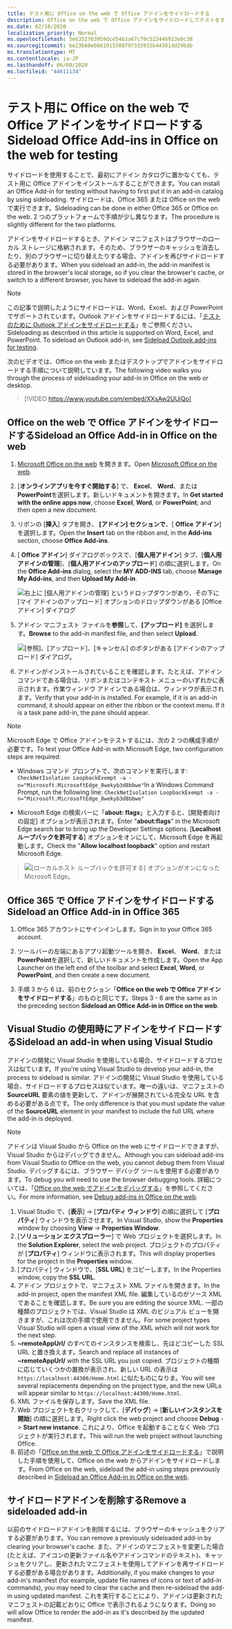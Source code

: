 ```yaml
---
title: テスト用に Office on the web で Office アドインをサイドロードする
description: Office on the web で Office アドインをサイドロードしてテストをする
ms.date: 02/18/2020
localization_priority: Normal
ms.openlocfilehash: 5e6352f63959dce54b3a67c79c522446913e0c38
ms.sourcegitcommit: be23b68eb661015508797333915b44381dd29bdb
ms.translationtype: MT
ms.contentlocale: ja-JP
ms.lasthandoff: 06/08/2020
ms.locfileid: "44611134"
---
```

# <a name="sideload-office-add-ins-in-office-on-the-web-for-testing"></a><span data-ttu-id="187a9-103">テスト用に Office on the web で Office アドインをサイドロードする</span><span class="sxs-lookup"><span data-stu-id="187a9-103">Sideload Office Add-ins in Office on the web for testing</span></span>

<span data-ttu-id="187a9-104">サイドロードを使用することで、最初にアドイン カタログに置かなくても、テスト用に Office アドインをインストールすることができます。</span><span class="sxs-lookup"><span data-stu-id="187a9-104">You can install an Office Add-in for testing without having to first put it in an add-in catalog by using sideloading.</span></span> <span data-ttu-id="187a9-105">サイドロードは、Office 365 または Office on the web で実行できます。</span><span class="sxs-lookup"><span data-stu-id="187a9-105">Sideloading can be done in either Office 365 or Office on the web.</span></span> <span data-ttu-id="187a9-106">2 つのプラットフォームで手順が少し異なります。</span><span class="sxs-lookup"><span data-stu-id="187a9-106">The procedure is slightly different for the two platforms.</span></span>

<span data-ttu-id="187a9-107">アドインをサイドロードするとき、アドイン マニフェストはブラウザーのローカル ストレージに格納されます。そのため、ブラウザーのキャッシュを消去したり、別のブラウザーに切り替えたりする場合、アドインを再びサイドロードする必要があります。</span><span class="sxs-lookup"><span data-stu-id="187a9-107">When you sideload an add-in, the add-in manifest is stored in the browser's local storage, so if you clear the browser's cache, or switch to a different browser, you have to sideload the add-in again.</span></span>

> [!NOTE]
> <span data-ttu-id="187a9-p102">この記事で説明したようにサイドロードは、Word、Excel、および PowerPoint でサポートされています。Outlook アドインをサイドロードするには、「[テストのために Outlook アドインをサイドロードする](../outlook/sideload-outlook-add-ins-for-testing.md)」をご参照ください。</span><span class="sxs-lookup"><span data-stu-id="187a9-p102">Sideloading as described in this article is supported on Word, Excel, and PowerPoint. To sideload an Outlook add-in, see [Sideload Outlook add-ins for testing](../outlook/sideload-outlook-add-ins-for-testing.md).</span></span>

<span data-ttu-id="187a9-110">次のビデオでは、Office on the web またはデスクトップでアドインをサイドロードする手順について説明しています。</span><span class="sxs-lookup"><span data-stu-id="187a9-110">The following video walks you through the process of sideloading your add-in in Office on the web or desktop.</span></span>

> [!VIDEO https://www.youtube.com/embed/XXsAw2UUiQo]

## <a name="sideload-an-office-add-in-in-office-on-the-web"></a><span data-ttu-id="187a9-111">Office on the web で Office アドインをサイドロードする</span><span class="sxs-lookup"><span data-stu-id="187a9-111">Sideload an Office Add-in in Office on the web</span></span>

1. <span data-ttu-id="187a9-112">[Microsoft Office on the web](https://office.live.com/) を開きます。</span><span class="sxs-lookup"><span data-stu-id="187a9-112">Open [Microsoft Office on the web](https://office.live.com/).</span></span>

2. <span data-ttu-id="187a9-113">[**オンラインアプリを今すぐ開始する**] で、 **Excel**、 **Word**、または**PowerPoint**を選択します。新しいドキュメントを開きます。</span><span class="sxs-lookup"><span data-stu-id="187a9-113">In **Get started with the online apps now**, choose **Excel**, **Word**, or **PowerPoint**; and then open a new document.</span></span>

3. <span data-ttu-id="187a9-114">リボンの [**挿入**] タブを開き、 **[アドイン] セクションで**、[ **Office アドイン**] を選択します。</span><span class="sxs-lookup"><span data-stu-id="187a9-114">Open the **Insert** tab on the ribbon and, in the **Add-ins** section, choose **Office Add-ins**.</span></span>

4. <span data-ttu-id="187a9-115">[ **Office アドイン**] ダイアログボックスで、[**個人用アドイン**] タブ、[**個人用アドインの管理**]、[**個人用アドインのアップロード**] の順に選択します。</span><span class="sxs-lookup"><span data-stu-id="187a9-115">On the **Office Add-ins** dialog, select the **MY ADD-INS** tab, choose **Manage My Add-ins**, and then **Upload My Add-in**.</span></span>

    ![右上に [個人用アドインの管理] というドロップダウンがあり、その下に [マイ アドインのアップロード] オプションのドロップダウンがある [Office アドイン] ダイアログ](../images/office-add-ins-my-account.png)

5. <span data-ttu-id="187a9-117">アドイン マニフェスト ファイルを**参照**して、**[アップロード]** を選択します。</span><span class="sxs-lookup"><span data-stu-id="187a9-117">**Browse** to the add-in manifest file, and then select **Upload**.</span></span>

    ![[参照]、[アップロード]、[キャンセル] のボタンがある [アドインのアップロード] ダイアログ。](../images/upload-add-in.png)

6. <span data-ttu-id="187a9-p103">アドインがインストールされていることを確認します。たとえば、アドイン コマンドである場合は、リボンまたはコンテキスト メニューのいずれかに表示されます。作業ウィンドウ アドインである場合は、ウィンドウが表示されます。</span><span class="sxs-lookup"><span data-stu-id="187a9-p103">Verify that your add-in is installed. For example, if it is an add-in command, it should appear on either the ribbon or the context menu. If it is a task pane add-in, the pane should appear.</span></span>

> [!NOTE]
><span data-ttu-id="187a9-122">Microsoft Edge で Office アドインをテストするには、次の 2 つの構成手順が必要です。</span><span class="sxs-lookup"><span data-stu-id="187a9-122">To test your Office Add-in with Microsoft Edge, two configuration steps are required:</span></span> 
>
> - <span data-ttu-id="187a9-123">Windows コマンド プロンプトで、次のコマンドを実行します: `CheckNetIsolation LoopbackExempt -a -n="Microsoft.MicrosoftEdge_8wekyb3d8bbwe"`</span><span class="sxs-lookup"><span data-stu-id="187a9-123">In a Windows Command Prompt, run the following line: `CheckNetIsolation LoopbackExempt -a -n="Microsoft.MicrosoftEdge_8wekyb3d8bbwe"`</span></span>
>
> - <span data-ttu-id="187a9-124">Microsoft Edge の検索バーに「**about: flags**」と入力すると、[開発者向けの設定] オプションが表示されます。</span><span class="sxs-lookup"><span data-stu-id="187a9-124">Enter "**about:flags**" in the Microsoft Edge search bar to bring up the Developer Settings options.</span></span>  <span data-ttu-id="187a9-125">[**Localhost ループバックを許可する**] オプションをオンにして、Microsoft Edge を再起動します。</span><span class="sxs-lookup"><span data-stu-id="187a9-125">Check the "**Allow localhost loopback**" option and restart Microsoft Edge.</span></span>

>    ![[ローカルホスト ループバックを許可する] オプションがオンになった Microsoft Edge。](../images/allow-localhost-loopback.png)

## <a name="sideload-an-office-add-in-in-office-365"></a><span data-ttu-id="187a9-127">Office 365 で Office アドインをサイドロードする</span><span class="sxs-lookup"><span data-stu-id="187a9-127">Sideload an Office Add-in in Office 365</span></span>

1. <span data-ttu-id="187a9-128">Office 365 アカウントにサインインします。</span><span class="sxs-lookup"><span data-stu-id="187a9-128">Sign in to your Office 365 account.</span></span>

2. <span data-ttu-id="187a9-129">ツールバーの左端にあるアプリ起動ツールを開き、 **Excel**、 **Word**、または**PowerPoint**を選択して、新しいドキュメントを作成します。</span><span class="sxs-lookup"><span data-stu-id="187a9-129">Open the App Launcher on the left end of the toolbar and select **Excel**, **Word**, or **PowerPoint**, and then create a new document.</span></span>

3. <span data-ttu-id="187a9-130">手順 3 から 6 は、前のセクション「**Office on the web で Office アドインをサイドロードする**」のものと同じです。</span><span class="sxs-lookup"><span data-stu-id="187a9-130">Steps 3 - 6 are the same as in the preceding section **Sideload an Office Add-in in Office on the web**.</span></span>

## <a name="sideload-an-add-in-when-using-visual-studio"></a><span data-ttu-id="187a9-131">Visual Studio の使用時にアドインをサイドロードする</span><span class="sxs-lookup"><span data-stu-id="187a9-131">Sideload an add-in when using Visual Studio</span></span>

<span data-ttu-id="187a9-132">アドインの開発に Visual Studio を使用している場合、サイドロードするプロセスは似ています。</span><span class="sxs-lookup"><span data-stu-id="187a9-132">If you're using Visual Studio to develop your add-in, the process to sideload is similar.</span></span> <span data-ttu-id="187a9-133">アドインの開発に Visual Studio を使用している場合、サイドロードするプロセスは似ています。唯一の違いは、マニフェストの **SourceURL** 要素の値を更新して、アドインが展開されている完全な URL を含める必要がある点です。</span><span class="sxs-lookup"><span data-stu-id="187a9-133">The only difference is that you must update the value of the **SourceURL** element in your manifest to include the full URL where the add-in is deployed.</span></span>

> [!NOTE]
> <span data-ttu-id="187a9-134">アドインは Visual Studio から Office on the web にサイドロードできますが、Visual Studio からはデバッグできません。</span><span class="sxs-lookup"><span data-stu-id="187a9-134">Although you can sideload add-ins from Visual Studio to Office on the web, you cannot debug them from Visual Studio.</span></span> <span data-ttu-id="187a9-135">デバッグするには、ブラウザー デバッグ ツールを使用する必要があります。</span><span class="sxs-lookup"><span data-stu-id="187a9-135">To debug you will need to use the browser debugging tools.</span></span> <span data-ttu-id="187a9-136">詳細については、「[Office on the web でアドインをデバッグする](debug-add-ins-in-office-online.md)」を参照してください。</span><span class="sxs-lookup"><span data-stu-id="187a9-136">For more information, see [Debug add-ins in Office on the web](debug-add-ins-in-office-online.md).</span></span>

1. <span data-ttu-id="187a9-137">Visual Studio で、[**表示**]  ->  [**プロパティ ウィンドウ**] の順に選択して [**プロパティ**] ウィンドウを表示させます。</span><span class="sxs-lookup"><span data-stu-id="187a9-137">In Visual Studio, show the **Properties** window by choosing **View** -> **Properties Window**.</span></span>
2. <span data-ttu-id="187a9-138">[**ソリューション エクスプローラー**] で Web プロジェクトを選択します。</span><span class="sxs-lookup"><span data-stu-id="187a9-138">In the **Solution Explorer**, select the web project.</span></span> <span data-ttu-id="187a9-139">プロジェクトのプロパティが [**プロパティ**] ウィンドウに表示されます。</span><span class="sxs-lookup"><span data-stu-id="187a9-139">This will display properties for the project in the **Properties** window.</span></span>
3. <span data-ttu-id="187a9-140">[プロパティ] ウィンドウで、[**SSL URL**] をコピーします。</span><span class="sxs-lookup"><span data-stu-id="187a9-140">In the Properties window, copy the **SSL URL**.</span></span>
4. <span data-ttu-id="187a9-141">アドイン プロジェクトで、マニフェスト XML ファイルを開きます。</span><span class="sxs-lookup"><span data-stu-id="187a9-141">In the add-in project, open the manifest XML file.</span></span> <span data-ttu-id="187a9-142">編集しているのがソース XML であることを確認します。</span><span class="sxs-lookup"><span data-stu-id="187a9-142">Be sure you are editing the source XML.</span></span> <span data-ttu-id="187a9-143">一部の種類のプロジェクトでは、Visual Studio は XML のビジュアル ビューを開きますが、これは次の手順で使用できません。</span><span class="sxs-lookup"><span data-stu-id="187a9-143">For some project types Visual Studio will open a visual view of the XML which will not work for the next step.</span></span>
5. <span data-ttu-id="187a9-144">**~remoteAppUrl/** のすべてのインスタンスを検索し、先ほどコピーした SSL URL と置き換えます。</span><span class="sxs-lookup"><span data-stu-id="187a9-144">Search and replace all instances of **~remoteAppUrl/** with the SSL URL you just copied.</span></span> <span data-ttu-id="187a9-145">プロジェクトの種類に応じていくつかの置換が表示され、新しい URL の表示は `https://localhost:44300/Home.html` に似たものになりま。</span><span class="sxs-lookup"><span data-stu-id="187a9-145">You will see several replacements depending on the project type, and the new URLs will appear similar to `https://localhost:44300/Home.html`.</span></span>
6. <span data-ttu-id="187a9-146">XML ファイルを保存します。</span><span class="sxs-lookup"><span data-stu-id="187a9-146">Save the XML file.</span></span>
7. <span data-ttu-id="187a9-147">Web プロジェクトを右クリックして、[**デバッグ**]  ->  [**新しいインスタンスを開始**] の順に選択します。</span><span class="sxs-lookup"><span data-stu-id="187a9-147">Right click the web project and choose **Debug** -> **Start new instance**.</span></span> <span data-ttu-id="187a9-148">これにより、Office を起動することなく Web プロジェクトが実行されます。</span><span class="sxs-lookup"><span data-stu-id="187a9-148">This will run the web project without launching Office.</span></span>
8. <span data-ttu-id="187a9-149">前述の「[Office on the web で Office アドインをサイドロードする](#sideload-an-office-add-in-in-office-on-the-web)」で説明した手順を使用して、Office on the web からアドインをサイドロードします。</span><span class="sxs-lookup"><span data-stu-id="187a9-149">From Office on the web, sideload the add-in using steps previously described in [Sideload an Office Add-in in Office on the web](#sideload-an-office-add-in-in-office-on-the-web).</span></span>

## <a name="remove-a-sideloaded-add-in"></a><span data-ttu-id="187a9-150">サイドロードアドインを削除する</span><span class="sxs-lookup"><span data-stu-id="187a9-150">Remove a sideloaded add-in</span></span>

<span data-ttu-id="187a9-151">以前のサイドロードアドインを削除するには、ブラウザーのキャッシュをクリアする必要があります。</span><span class="sxs-lookup"><span data-stu-id="187a9-151">You can remove a previously sideloaded add-in by clearing your browser's cache.</span></span> <span data-ttu-id="187a9-152">また、アドインのマニフェストを変更した場合 (たとえば、アイコンの更新ファイル名やアドインコマンドのテキスト)、キャッシュをクリアし、更新されたマニフェストを使用してアドインを再サイドロードする必要がある場合があります。</span><span class="sxs-lookup"><span data-stu-id="187a9-152">Additionally, if you make changes to your add-in's manifest (for example, update file names of icons or text of add-in commands), you may need to clear the cache and then re-sideload the add-in using updated manifest.</span></span> <span data-ttu-id="187a9-153">これを実行することにより、アドインは更新されたマニフェストの記載どおりに Office で表示されるようになります。</span><span class="sxs-lookup"><span data-stu-id="187a9-153">Doing so will allow Office to render the add-in as it's described by the updated manifest.</span></span>

